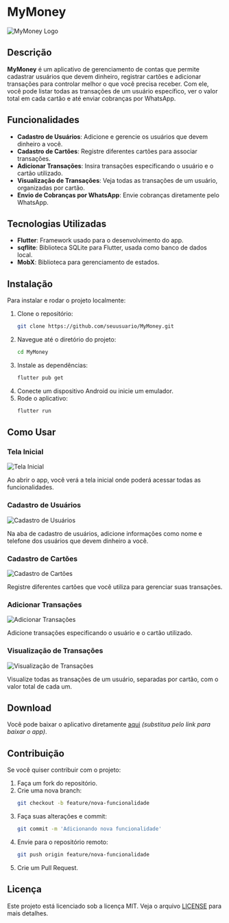 # MyMoney

![MyMoney Logo](https://github.com/Lucas-Linhar3s/MyMoney/blob/main/workspace/assets/images/iconApp.png)

## Descrição

**MyMoney** é um aplicativo de gerenciamento de contas que permite cadastrar usuários que devem dinheiro, registrar cartões e adicionar transações para controlar melhor o que você precisa receber. Com ele, você pode listar todas as transações de um usuário específico, ver o valor total em cada cartão e até enviar cobranças por WhatsApp.

## Funcionalidades

- **Cadastro de Usuários**: Adicione e gerencie os usuários que devem dinheiro a você.
- **Cadastro de Cartões**: Registre diferentes cartões para associar transações.
- **Adicionar Transações**: Insira transações especificando o usuário e o cartão utilizado.
- **Visualização de Transações**: Veja todas as transações de um usuário, organizadas por cartão.
- **Envio de Cobranças por WhatsApp**: Envie cobranças diretamente pelo WhatsApp.

## Tecnologias Utilizadas

- **Flutter**: Framework usado para o desenvolvimento do app.
- **sqflite**: Biblioteca SQLite para Flutter, usada como banco de dados local.
- **MobX**: Biblioteca para gerenciamento de estados.

## Instalação

Para instalar e rodar o projeto localmente:

1. Clone o repositório:
    ```bash
    git clone https://github.com/seuusuario/MyMoney.git
    ```
2. Navegue até o diretório do projeto:
    ```bash
    cd MyMoney
    ```
3. Instale as dependências:
    ```bash
    flutter pub get
    ```
4. Conecte um dispositivo Android ou inicie um emulador.
5. Rode o aplicativo:
    ```bash
    flutter run
    ```

## Como Usar

### Tela Inicial

![Tela Inicial](https://github.com/Lucas-Linhar3s/MyMoney/blob/main/workspace/assets/screens/usersM.jpeg)

Ao abrir o app, você verá a tela inicial onde poderá acessar todas as funcionalidades.

### Cadastro de Usuários

![Cadastro de Usuários](https://github.com/Lucas-Linhar3s/MyMoney/blob/main/workspace/assets/screens/createU.jpeg)

Na aba de cadastro de usuários, adicione informações como nome e telefone dos usuários que devem dinheiro a você.

### Cadastro de Cartões

![Cadastro de Cartões](https://github.com/Lucas-Linhar3s/MyMoney/blob/main/workspace/assets/screens/createC.jpeg)

Registre diferentes cartões que você utiliza para gerenciar suas transações.

### Adicionar Transações

![Adicionar Transações](https://github.com/Lucas-Linhar3s/MyMoney/blob/main/workspace/assets/screens/createT.jpeg) 

Adicione transações especificando o usuário e o cartão utilizado.

### Visualização de Transações

![Visualização de Transações](https://github.com/Lucas-Linhar3s/MyMoney/blob/main/workspace/assets/screens/listT.jpeg) 

Visualize todas as transações de um usuário, separadas por cartão, com o valor total de cada um.

## Download

Você pode baixar o aplicativo diretamente [aqui](#) *(substitua pelo link para baixar o app)*.

## Contribuição

Se você quiser contribuir com o projeto:

1. Faça um fork do repositório.
2. Crie uma nova branch:
    ```bash
    git checkout -b feature/nova-funcionalidade
    ```
3. Faça suas alterações e commit:
    ```bash
    git commit -m 'Adicionando nova funcionalidade'
    ```
4. Envie para o repositório remoto:
    ```bash
    git push origin feature/nova-funcionalidade
    ```
5. Crie um Pull Request.

## Licença

Este projeto está licenciado sob a licença MIT. Veja o arquivo [LICENSE](LICENSE) para mais detalhes.
